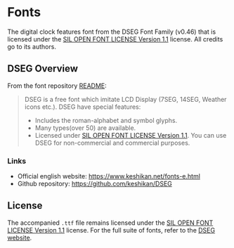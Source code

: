 # Fonts

The digital clock features font from the DSEG Font Family (v0.46) that is licensed under the [SIL OPEN FONT LICENSE Version 1.1](http://scripts.sil.org/OFL) license. All credits go to its authors.

## DSEG Overview

From the font repository [README](https://github.com/keshikan/DSEG#readme):

> DSEG is a free font which imitate LCD Display (7SEG, 14SEG, Weather icons etc.).
> DSEG have special features:
>
>  - Includes the roman-alphabet and symbol glyphs.
>  - Many types(over 50) are available.
>  - Licensed under [SIL OPEN FONT LICENSE Version 1.1](http://scripts.sil.org/OFL). You can use DSEG for non-commercial and commercial purposes.

### Links

 - Official english website: https://www.keshikan.net/fonts-e.html
 - Github repository: https://github.com/keshikan/DSEG

## License

The accompanied `.ttf` file remains licensed under the [SIL OPEN FONT LICENSE Version 1.1](http://scripts.sil.org/OFL) license. For the full suite of fonts, refer to the [DSEG website](https://www.keshikan.net/fonts-e.html).
